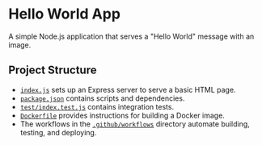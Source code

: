 # Hello World App

A simple Node.js application that serves a "Hello World" message with an image.

## Project Structure

- [`index.js`](index.js) sets up an Express server to serve a basic HTML page.
- [`package.json`](package.json) contains scripts and dependencies.
- [`test/index.test.js`](test/index.test.js) contains integration tests.
- [`Dockerfile`](Dockerfile) provides instructions for building a Docker image.
- The workflows in the [`.github/workflows`](.github/workflows/) directory automate building, testing, and deploying.
